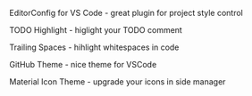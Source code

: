 EditorConfig for VS Code - great plugin for project style control

TODO Highlight - higlight your TODO comment

Trailing Spaces - hihlight whitespaces in code

GitHub Theme - nice theme for VSCode

Material Icon Theme - upgrade your icons in side manager
